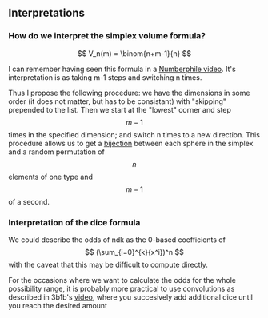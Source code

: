 ---
---
## Interpretations
### How do we interpret the simplex volume formula?

$$ V_n(m) = \binom{n+m-1}{n} $$ 

I can remember having seen this formula in a [Numberphile video](https://youtu.be/UTCScjoPymA). It's interpretation is as taking m-1 steps and switching n times.

Thus I propose the following procedure: we have the dimensions in some order (it does not matter, but has to be consistant) with "skipping" prepended to the list. Then we start at the "lowest" corner and step $$ m-1 $$ times in the specified dimension; and switch n times to a new direction. This procedure allows us to get a [bijection](../../../glossary.html) between each sphere in the simplex and a random permutation of $$ n $$ elements of one type and $$ m-1 $$ of a second.

### Interpretation of the dice formula

We could describe the odds of ndk as the 0-based coefficients of $$ (\sum_{i=0}^{k}{x^i})^n $$ with the caveat that this may be difficult to compute directly.

For the occasions where we want to calculate the odds for the whole possibility range, it is probably more practical to use convolutions as described in 3b1b's [video](https://youtu.be/KuXjwB4LzSA), where you succesively add additional dice until you reach the desired amount